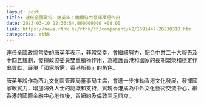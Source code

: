 ```yaml
---
layout: post
title: 連任全國政協　唐英年：繼續努力發揮積極作用
date: 2023-03-10 22:36:54.000000000 +08:00
link: https://news.rthk.hk/rthk/ch/component/k2/1691447-20230310.htm
categories: rthk
---
```


連任全國政協常委的唐英年表示，非常榮幸，會繼續努力，配合中共二十大報告及十四五規劃，發揮政協委員雙重積極作用，為維護香港和國家的長期繁榮和穩定作出貢獻，展現「國家所需，香港所長」的角色。

唐英年說作為西九文化區管理局董事局主席，會進一步推動香港文化發展，發揮國家軟實力，增加海外人士的認識和支持，實現香港成為中外文化藝術交流中心，繼香港的國際金融中心地位後，與紐約及倫敦三足鼎立。
